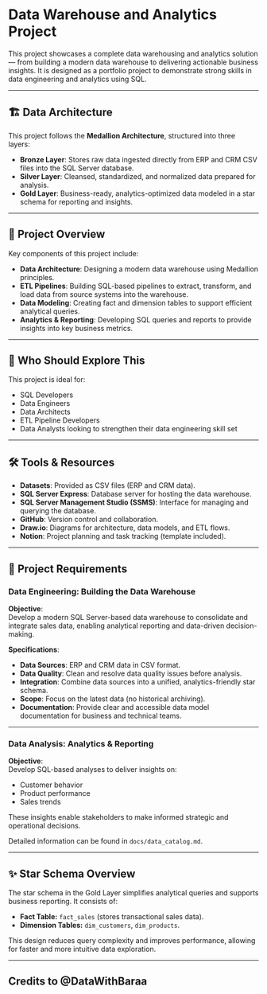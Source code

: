 # Data Warehouse and Analytics Project

This project showcases a complete data warehousing and analytics solution — from building a modern data warehouse to delivering actionable business insights. It is designed as a portfolio project to demonstrate strong skills in data engineering and analytics using SQL.

---

## 🏗️ Data Architecture

This project follows the **Medallion Architecture**, structured into three layers:

- **Bronze Layer**: Stores raw data ingested directly from ERP and CRM CSV files into the SQL Server database.
- **Silver Layer**: Cleansed, standardized, and normalized data prepared for analysis.
- **Gold Layer**: Business-ready, analytics-optimized data modeled in a star schema for reporting and insights.

---

## 📖 Project Overview

Key components of this project include:

- **Data Architecture**: Designing a modern data warehouse using Medallion principles.
- **ETL Pipelines**: Building SQL-based pipelines to extract, transform, and load data from source systems into the warehouse.
- **Data Modeling**: Creating fact and dimension tables to support efficient analytical queries.
- **Analytics & Reporting**: Developing SQL queries and reports to provide insights into key business metrics.

---

## 🎯 Who Should Explore This

This project is ideal for:

- SQL Developers
- Data Engineers
- Data Architects
- ETL Pipeline Developers
- Data Analysts looking to strengthen their data engineering skill set

---

## 🛠️ Tools & Resources

- **Datasets**: Provided as CSV files (ERP and CRM data).
- **SQL Server Express**: Database server for hosting the data warehouse.
- **SQL Server Management Studio (SSMS)**: Interface for managing and querying the database.
- **GitHub**: Version control and collaboration.
- **Draw.io**: Diagrams for architecture, data models, and ETL flows.
- **Notion**: Project planning and task tracking (template included).

---

## 🚀 Project Requirements

### Data Engineering: Building the Data Warehouse

**Objective**:  
Develop a modern SQL Server-based data warehouse to consolidate and integrate sales data, enabling analytical reporting and data-driven decision-making.

**Specifications**:

- **Data Sources**: ERP and CRM data in CSV format.
- **Data Quality**: Clean and resolve data quality issues before analysis.
- **Integration**: Combine data sources into a unified, analytics-friendly star schema.
- **Scope**: Focus on the latest data (no historical archiving).
- **Documentation**: Provide clear and accessible data model documentation for business and technical teams.

---

### Data Analysis: Analytics & Reporting

**Objective**:  
Develop SQL-based analyses to deliver insights on:

- Customer behavior
- Product performance
- Sales trends

These insights enable stakeholders to make informed strategic and operational decisions.

Detailed information can be found in `docs/data_catalog.md`.

---

## ✨ Star Schema Overview

The star schema in the Gold Layer simplifies analytical queries and supports business reporting. It consists of:

- **Fact Table:** `fact_sales` (stores transactional sales data).
- **Dimension Tables:** `dim_customers`, `dim_products`.

This design reduces query complexity and improves performance, allowing for faster and more intuitive data exploration.

---
## Credits to @DataWithBaraa

